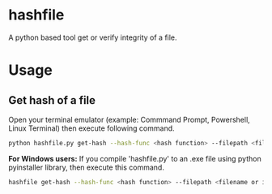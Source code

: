 # hashfile

A python based tool get or verify integrity of a file.

# Usage

## Get hash of a file

Open your terminal emulator (example: Commmand Prompt, Powershell, Linux Terminal) then execute following command.
```bash
python hashfile.py get-hash --hash-func <hash function> --filepath <filename or it's path>
```
**For Windows users:** If you compile 'hashfile.py' to an .exe file using python pyinstaller library, then execute this command.
```bash
hashfile get-hash --hash-func <hash function> --filepath <filename or it's path>
```
